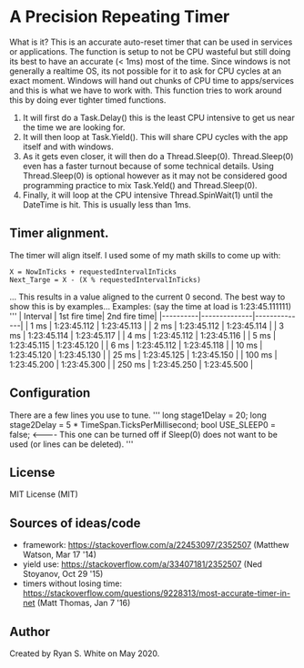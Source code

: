 # A Precision Repeating Timer
What is it?
This is an accurate auto-reset timer that can be used in services or applications. 
The function is setup to not be CPU wasteful but still doing its best to have an accurate (< 1ms) most of the time. Since windows is not generally a realtime OS, its not possible for it to ask for CPU cycles at an exact moment. Windows will hand out chunks of CPU time to apps/services and this is what we have to work with. This function tries to work around this by doing ever tighter timed functions. 
1. It will first do a Task.Delay() this is the least CPU intensive to get us near the time we are looking for.
1. It will then loop at Task.Yield(). This will share CPU cycles with the app itself and with windows.
1. As it gets even closer, it will then do a Thread.Sleep(0). Thread.Sleep(0) even has a faster turnout because of some technical details. Using Thread.Sleep(0) is optional however as it may not be considered good programming practice to mix Task.Yeld() and Thread.Sleep(0). 
1. Finally, it will loop at the CPU intensive Thread.SpinWait(1) until the DateTime is hit. This is usually less than 1ms.

## Timer alignment.
The timer will align itself.  I used some of my math skills to come up with:
```
X = NowInTicks + requestedIntervalInTicks
Next_Targe = X - (X % requestedIntervalInTicks)
```
...
This results in a value aligned to the current 0 second. The best way to show this is by examples...
Examples: (say the time at load is 1:23:45.111111)
'''
| Interval | 1st fire time| 2nd fire time|
|----------|--------------|--------------|
|   1 ms   | 1:23:45.112  | 1:23:45.113  |
|   2 ms   | 1:23:45.112  | 1:23:45.114  |
|   3 ms   | 1:23:45.114  | 1:23:45.117  |
|   4 ms   | 1:23:45.112  | 1:23:45.116  |
|   5 ms   | 1:23:45.115  | 1:23:45.120  |
|   6 ms   | 1:23:45.112  | 1:23:45.118  |
|  10 ms   | 1:23:45.120  | 1:23:45.130  |
|  25 ms   | 1:23:45.125  | 1:23:45.150  |
| 100 ms   | 1:23:45.200  | 1:23:45.300  |
| 250 ms   | 1:23:45.250  | 1:23:45.500  |

## Configuration
There are a few lines you use to tune.
'''
        long stage1Delay = 20;
        long stage2Delay = 5 * TimeSpan.TicksPerMillisecond;
        bool USE_SLEEP0 = false;   <---- This one can be turned off if Sleep(0) does not want to be used (or lines can be deleted).
'''
## License
MIT License (MIT)

## Sources of ideas/code
* framework: https://stackoverflow.com/a/22453097/2352507 (Matthew Watson, Mar 17 '14)
* yield use: https://stackoverflow.com/a/33407181/2352507 (Ned Stoyanov, Oct 29 '15)
* timers without losing time: https://stackoverflow.com/questions/9228313/most-accurate-timer-in-net (Matt Thomas, Jan 7 '16)

## Author
Created by Ryan S. White on May 2020.
